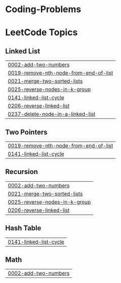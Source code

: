 # Coding-Problems
<!---LeetCode Topics Start-->
# LeetCode Topics
## Linked List
|  |
| ------- |
| [0002-add-two-numbers](https://github.com/NishantM11/Coding-Problems/tree/master/0002-add-two-numbers) |
| [0019-remove-nth-node-from-end-of-list](https://github.com/NishantM11/Coding-Problems/tree/master/0019-remove-nth-node-from-end-of-list) |
| [0021-merge-two-sorted-lists](https://github.com/NishantM11/Coding-Problems/tree/master/0021-merge-two-sorted-lists) |
| [0025-reverse-nodes-in-k-group](https://github.com/NishantM11/Coding-Problems/tree/master/0025-reverse-nodes-in-k-group) |
| [0141-linked-list-cycle](https://github.com/NishantM11/Coding-Problems/tree/master/0141-linked-list-cycle) |
| [0206-reverse-linked-list](https://github.com/NishantM11/Coding-Problems/tree/master/0206-reverse-linked-list) |
| [0237-delete-node-in-a-linked-list](https://github.com/NishantM11/Coding-Problems/tree/master/0237-delete-node-in-a-linked-list) |
## Two Pointers
|  |
| ------- |
| [0019-remove-nth-node-from-end-of-list](https://github.com/NishantM11/Coding-Problems/tree/master/0019-remove-nth-node-from-end-of-list) |
| [0141-linked-list-cycle](https://github.com/NishantM11/Coding-Problems/tree/master/0141-linked-list-cycle) |
## Recursion
|  |
| ------- |
| [0002-add-two-numbers](https://github.com/NishantM11/Coding-Problems/tree/master/0002-add-two-numbers) |
| [0021-merge-two-sorted-lists](https://github.com/NishantM11/Coding-Problems/tree/master/0021-merge-two-sorted-lists) |
| [0025-reverse-nodes-in-k-group](https://github.com/NishantM11/Coding-Problems/tree/master/0025-reverse-nodes-in-k-group) |
| [0206-reverse-linked-list](https://github.com/NishantM11/Coding-Problems/tree/master/0206-reverse-linked-list) |
## Hash Table
|  |
| ------- |
| [0141-linked-list-cycle](https://github.com/NishantM11/Coding-Problems/tree/master/0141-linked-list-cycle) |
## Math
|  |
| ------- |
| [0002-add-two-numbers](https://github.com/NishantM11/Coding-Problems/tree/master/0002-add-two-numbers) |
<!---LeetCode Topics End-->